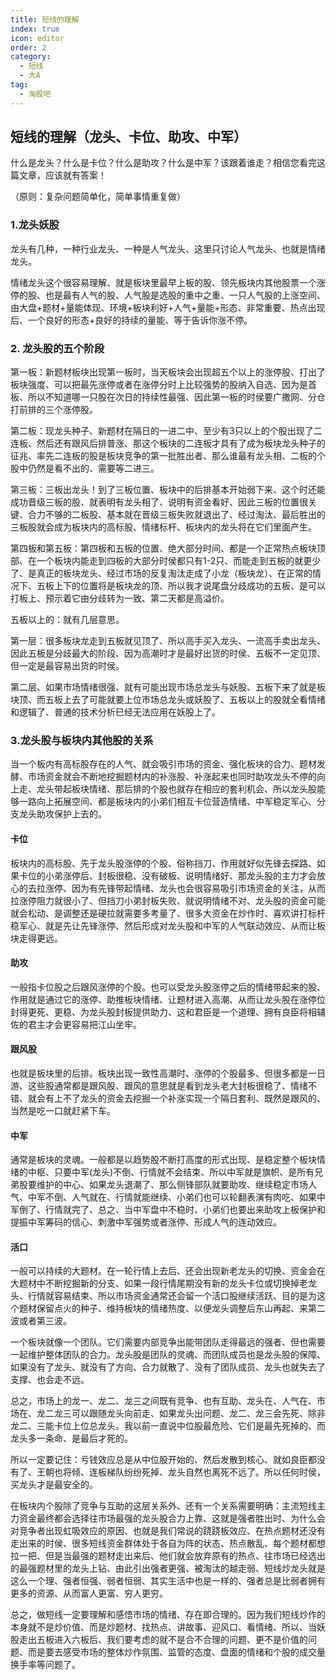 ```yaml
---  
title: 短线的理解  
index: true  
icon: editor  
order: 2  
category:  
  - 短线  
  - 大A  
tag:  
  - 淘股吧  
---  
```

  
## 短线的理解（龙头、卡位、助攻、中军）  
  
什么是龙头？什么是卡位？什么是助攻？什么是中军？该跟着谁走？相信您看完这篇文章，应该就有答案！  
  
（原则：复杂问题简单化，简单事情重复做）  
  
### 1.龙头妖股  
  
龙头有几种，一种行业龙头、一种是人气龙头、这里只讨论人气龙头、也就是情绪龙头。  
  
情绪龙头这个很容易理解、就是板块里最早上板的股、领先板块内其他股票一个涨停的股、也是最有人气的股、人气股是选股的重中之重、一只人气股的上涨空间、由大盘+题材+量能体现、环境+板块利好+人气+量能+形态、非常重要、热点出现后、一个良好的形态+良好的持续的量能、等于告诉你涨不停。  
  
### 2. 龙头股的五个阶段  
  
第一板：新题材板块出现第一板时，当天板块会出现超五个以上的涨停股、打出了板块强度、可以把最先涨停或者在涨停分时上比较强势的股纳入自选、因为是首板、所以不知道哪一只股在次日的持续性最强、因此第一板的时侯要广撒网、分仓打前排的三个涨停股。  
  
第二板：现龙头种子、新题材在隔日的一进二中、至少有3只以上的个股出现了二连板、然后还有跟风后排普涨、那这个板块的二连板才具有了成为板块龙头种子的征兆、率先二连板的股是板块竞争的第一批胜出者、那么谁最有龙头相、二板的个股中仍然是看不出的、需要等二进三。  
  
第三板：三板出龙头！到了三板位置、板块中的后排基本开始弱下来、这个时还能成功晋级三板的股、就表明有龙头相了、说明有资金看好、因此三板的位置很关键、合力不够的二板股、基本就在晋级三板失败就退出了、经过淘汰、最后胜出的三板股就会成为板块内的高标股、情绪标杆、板块内的龙头将在它们里面产生。  
  
第四板和第五板：第四板和五板的位置、绝大部分时间、都是一个正常热点板块顶部、在一个板块内能走到四板的大部分时侯都只有1-2只、而能走到五板的就更少了、是真正的板块龙头、经过市场的反复淘汰走成了小龙（板块龙）、在正常的情况下、五板上下的位置将是板块龙的顶、所以我才说尾盘分歧成功的五板、是可以打板上、预示着它由分歧转为一致、第二天都是高溢价。  
  
五板以上的：就有几层意思。  
  
第一层：很多板块龙走到五板就见顶了、所以高手买入龙头、一流高手卖出龙头、因此五板是分歧最大的阶段、因为高潮时才是最好出货的时侯、五板不一定见顶、但一定是最容易出货的时侯。  
  
第二层、如果市场情绪很强、就有可能出现市场总龙头与妖股、五板下来了就是板块顶、而五板上去了可能就要上位市场总龙头或妖股了、五板以上的股就全看情绪和逻辑了、普通的技术分析巳经无法应用在妖股上了。  
  
### 3.龙头股与板块内其他股的关系  
  
当一个板内有高标股存在的人气、就会吸引市场的资金、强化板块的合力、题材发酵、市场资金就会不断地挖掘题材内的补涨股、补涨起来也同时助攻龙头不停的向上走、龙头带起板块情绪、那后排的个股也就存在相应的套利机会、所以龙头股能够一路向上拓展空间、都是板块内的小弟们相互卡位营造情绪、中军稳定军心、分支龙头助攻保护上去的。  
  
#### 卡位  
  
板块内的高标股、先于龙头股涨停的个股、俗称挡刀、作用就好似先锋去探路、如果卡位的小弟涨停后、封板很稳、没有破板、说明情绪好、那龙头股的主力才会放心的去拉涨停、因为有先锋带起情绪、龙头也会很容易吸引市场资金的关注，从而拉涨停阻力就很小了、但挡刀小弟封板失败、就说明情绪不对、龙头股的资金可能就会松动、是调整还是硬拉就需要多考量了、很多大资金在炒作时、喜欢讲打标杆稳军心、就是先让先锋涨停、然后形成对龙头股和中军的人气联动效应、从而让板块走得更远。  
  
#### 助攻  
  
一般指卡位股之后跟风涨停的个股。也可以受龙头股涨停之后的情绪带起来的股、作用就是通过它的涨停、助推板块情绪、让题材进入高潮、从而让龙头股在涨停位封得更死、更稳、为龙头股封板提供助力、这和君臣是一个道理、拥有良臣将相辅佐的君主才会更容易把江山坐牢。  
  
#### 跟风股  
  
也就是板块里的后排。板块出现一致性高潮时、涨停的个股最多、但很多都是一日游、这些股通常都是跟风股、跟风的意思就是看到龙头老大封板很稳了、情绪不错、就会有上不了龙头的资金去挖掘一个补涨实现一个隔日套利、既然是跟风的、当然是吃一口就赶紧下车。  
  
#### 中军  
  
通常是板块的灵魂。一般都是以趋势股不断打高度的形式出现、是稳定整个板块情绪的中枢、只要中军(龙头)不倒、行情就不会结束、所以中军就是旗帜、是所有兄弟股要维护的中心、如果龙头退潮了、那么侧锋部队就要助攻、继续稳定市场人气、中军不倒、人气就在、行情就能继续、小弟们也可以轮翻表演有肉吃、如果中军倒了、行情就完了、总之、当中军盘中不稳时、小弟们也要出来助攻上板保护和提振中军筹码的信心、刺激中军强势或者涨停、形成人气的连动效应。  
  
#### 活口  
  
一般可以持续的大题材。在一轮行情上去后、还会出现新老龙头的切换、资金会在大题材中不断挖掘新的分支、如果一段行情尾期没有新的龙头卡位或切换掉老龙头、行情就容易结束、所以市场资金通常还会留一个活口股继续活跃、目的是为这个题材保留点火的种子、维持板块的情绪热度、以便龙头调整后东山再起、来第二波或者第三波。  
  
一个板块就像一个团队。它们需要内部竞争出能带团队走得最远的强者、但也需要一起维护整体团队的合力。龙头股是团队的灵魂、而团队成员也是龙头股的保障、如果没有了龙头、就没有了方向、合力就散了、没有了团队成员、龙头也就失去了支撑、也会走不远。  
  
总之，市场上的龙一、龙二、龙三之间既有竞争、也有互助、龙头在、人气在、市场在、龙二龙三可以跟随龙头向前走、如果龙头出问题、龙二、龙三会先死、除非龙二、三能卡位上位总龙头。我以前一直说中位股最危险、它们是最先死掉的、而龙头多一条命、是最后才死的。  
  
所以一定要记住：亏钱效应总是从中位股开始的、然后发散到核心、就如良臣都没有了、王朝也将倾、连板梯队纷纷死掉、龙头自然也离死不远了。所以任何时侯，买龙头才是最安全的。  
  
在板块内个股除了竞争与互助的这层关系外、还有一个关系需要明确：主流短线主力资金最终都会选择往市场最强的龙头股合力上靠、这就是强者胜出时、为什么会对竞争者出现虹吸效应的原因、也就是我们常说的跷跷板效应、在热点题材还没有走出来的时侯、很多短线资金群体处于各自为阵的状态、热点散乱、每个题材都想拉一把、但是当最强的题材走出来后、他们就会放弃原有的热点、往市场已经选出的最强题材里的龙头上钻、由此引出强者更强、被淘汰的越走弱、短线炒龙头就是这么一个理、强者恒强、弱者恒弱、其实生活中也是一样的、强者总是比弱者拥有更多的资源、从而富人更富、穷人更穷。  
  
总之，做短线一定要理解和感悟市场的情绪、存在即合理的。因为我们短线炒作的本身就不是炒价值、而是炒题材、找热点、讲故事、迎风口、看情绪、所以、当妖股走出五板进入六板后、我们要考虑的就不是合不合理的问题、更不是价值的问题、而是要去感受市场的整体炒作氛围、监管的态度、盘面的情绪和个股的成交量换手率等问题了。  
